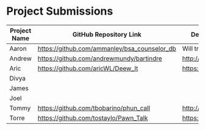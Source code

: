 # Project Submissions

| Project Name | GitHub Repository Link | Deployed Application Link |
|--------------|------------------------|---------------------------|
| Aaron        | https://github.com/ammanley/bsa_counselor_db                       |   Will try after Heroku isnt broken                        |
| Andrew       | https://github.com/andrewmundy/bartindre | http://www.bartindre.com|
| Aric         | https://github.com/aricWL/Deew_It | https://deewit.herokuapp.com |
| Divya        |                        |                           |
| James        |                        |                           |
| Joel         |                        |                           |
| Tommy        | https://github.com/tbobarino/phun_call |  http://www.phuncall.com |
| Torre        |https://github.com/tostaylo/Pawn_Talk | https://pawntalk.herokuapp.com/ |

